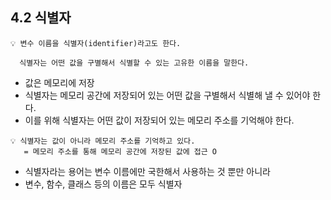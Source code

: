 ## 4.2 식별자

```
💡 변수 이름을 식별자(identifier)라고도 한다.

  식별자는 어떤 값을 구별해서 식별할 수 있는 고유한 이름을 말한다.
```

- 값은 메모리에 저장
- 식별자는 메모리 공간에 저장되어 있는 어떤 값을 구별해서 식별해 낼 수 있어야 한다.
- 이를 위해 식별자는 어떤 값이 저장되어 있는 메모리 주소를 기억해야 한다.

```
💡 식별자는 값이 아니라 메모리 주소를 기억하고 있다.
   = 메모리 주소를 통해 메모리 공간에 저장된 값에 접근 O
```

- 식별자라는 용어는 변수 이름에만 국한해서 사용하는 것 뿐만 아니라
- 변수, 함수, 클래스 등의 이름은 모두 식별자
